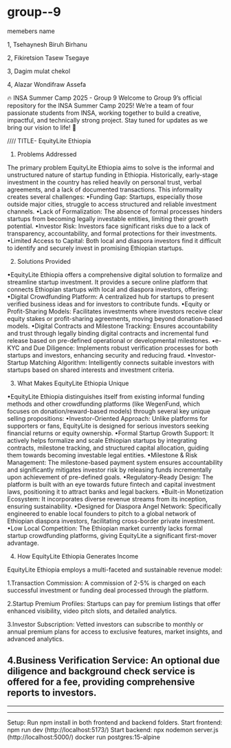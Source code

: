 # group--9 
memebers name 


1, Tsehaynesh Biruh Birhanu 




2, Fikiretsion Tasew Tsegaye


3, Dagim mulat chekol



4, Alazar Wondifraw Assefa



🔥 INSA Summer Camp 2025 - Group 9  Welcome to Group 9’s official repository for the INSA Summer Camp 2025! We’re a team of four passionate students from INSA, working together to build a creative, impactful, and technically strong project. Stay tuned for updates as we bring our vision to life! 🚀

//// TITLE- EquityLite Ethiopia

1. Problems Addressed

The primary problem EquityLite Ethiopia aims to solve is the informal and unstructured nature of startup funding in Ethiopia. Historically, early-stage investment in the country has relied heavily on personal trust, verbal agreements, and a lack of documented transactions. This informality creates several challenges:
•Funding Gap: Startups, especially those outside major cities, struggle to access structured and reliable investment channels.
•Lack of Formalization: The absence of formal processes hinders startups from becoming legally investable entities, limiting their growth potential.
•Investor Risk: Investors face significant risks due to a lack of transparency, accountability, and formal protections for their investments.
•Limited Access to Capital: Both local and diaspora investors find it difficult to identify and securely invest in promising Ethiopian startups.

2. Solutions Provided

•EquityLite Ethiopia offers a comprehensive digital solution to formalize and streamline startup investment. It provides a secure online platform that connects Ethiopian startups with local and diaspora investors, offering:
•Digital Crowdfunding Platform: A centralized hub for startups to present verified business ideas and for investors to contribute funds.
•Equity or Profit-Sharing Models: Facilitates investments where investors receive clear equity stakes or profit-sharing agreements, moving beyond donation-based models.
•Digital Contracts and Milestone Tracking: Ensures accountability and trust through legally binding digital contracts and incremental fund release based on pre-defined operational or developmental milestones.
•e-KYC and Due Diligence: Implements robust verification processes for both startups and investors, enhancing security and reducing fraud.
•Investor-Startup Matching Algorithm: Intelligently connects suitable investors with startups based on shared interests and investment criteria.

3. What Makes EquityLite Ethiopia Unique

•EquityLite Ethiopia distinguishes itself from existing informal funding methods and other crowdfunding platforms (like WegenFund, which focuses on donation/reward-based models) through several key unique selling propositions:
•Investor-Oriented Approach: Unlike platforms for supporters or fans, EquityLite is designed for serious investors seeking financial returns or equity ownership.
•Formal Startup Growth Support: It actively helps formalize and scale Ethiopian startups by integrating contracts, milestone tracking, and structured capital allocation, guiding them towards becoming investable legal entities.
•Milestone & Risk Management: The milestone-based payment system ensures accountability and significantly mitigates investor risk by releasing funds incrementally upon achievement of pre-defined goals.
•Regulatory-Ready Design: The platform is built with an eye towards future fintech and capital investment laws, positioning it to attract banks and legal backers.
•Built-in Monetization Ecosystem: It incorporates diverse revenue streams from its inception, ensuring sustainability.
•Designed for Diaspora Angel Network: Specifically engineered to enable local founders to pitch to a global network of Ethiopian diaspora investors, facilitating cross-border private investment.
•Low Local Competition: The Ethiopian market currently lacks formal startup crowdfunding platforms, giving EquityLite a significant first-mover advantage.

4. How EquityLite Ethiopia Generates Income

EquityLite Ethiopia employs a multi-faceted and sustainable revenue model:

1.Transaction Commission: A commission of 2-5% is charged on each successful investment or funding deal processed through the platform.

2.Startup Premium Profiles: Startups can pay for premium listings that offer enhanced visibility, video pitch slots, and detailed analytics.

3.Investor Subscription: Vetted investors can subscribe to monthly or annual premium plans for access to exclusive features, market insights, and advanced analytics.

4.Business Verification Service: An optional due diligence and background check service is offered for a fee, providing comprehensive reports to investors.
----------------------------------------------------------------------------
----------------------------------------------------------------------------
----------------------------------------------------------------------------
Setup:
Run npm install in both frontend and backend folders.
Start frontend: npm run dev (http://localhost:5173/)
Start backend: npx nodemon server.js (http://localhost:5000/)
docker run postgres:15-alpine
